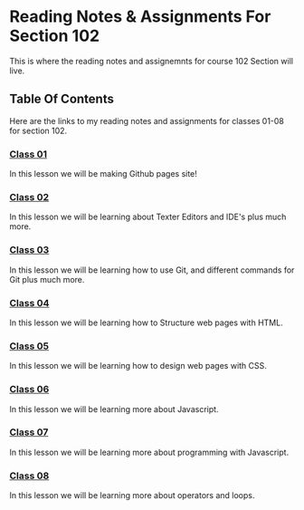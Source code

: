 # Reading Notes & Assignments For Section 102

This is where the reading notes and assignemnts for course 102 Section will live.

## Table Of Contents

Here are the links to my reading notes and assignments for classes 01-08 for section 102.


### [Class 01](/Reading-Notes/102/Class01)

In this lesson we will be making Github pages site!

### [Class 02](/Reading-Notes/102/Class02)

In this lesson we will be learning about Texter Editors and IDE's plus much more.

### [Class 03](/Reading-Notes/102/Class03)

In this lesson we will be learning how to use Git, and different commands for Git plus much more.

### [Class 04](/Reading-Notes/102/Class04)

In this lesson we will be learning how to Structure web pages with HTML.

### [Class 05](/Reading-Notes/102/Class05)

In this lesson we will be learning how to design web pages with CSS.

### [Class 06](/Reading-Notes/102/Class06)

In this lesson we will be learning more about Javascript.

### [Class 07](/Reading-Notes/102/Class07)

In this lesson we will be learning more about programming with Javascript.

### [Class 08](/Reading-Notes/102/Class08)

In this lesson we will be learning more about operators and loops.